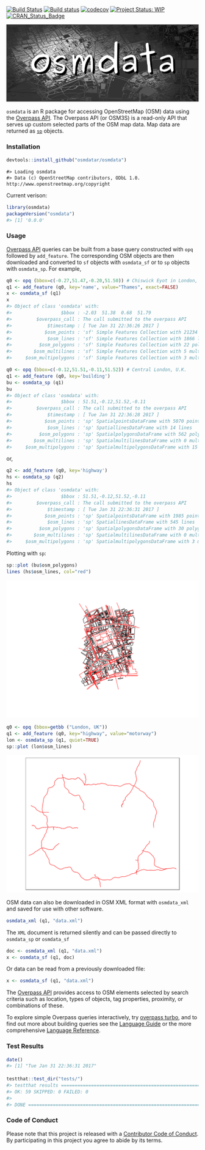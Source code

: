 <!-- README.md is generated from README.Rmd. Please edit that file -->
[![Build Status](https://travis-ci.org/osmdatar/osmdata.svg?branch=master)](https://travis-ci.org/osmdatar/osmdata) [![Build status](https://ci.appveyor.com/api/projects/status/github/osmdatar/osmdata?svg=true)](https://ci.appveyor.com/project/mpadge/osmdata) [![codecov](https://codecov.io/gh/osmdatar/osmdata/branch/master/graph/badge.svg)](https://codecov.io/gh/osmdatar/osmdata) [![Project Status: WIP](http://www.repostatus.org/badges/0.1.0/wip.svg)](http://www.repostatus.org/#wip) [![CRAN\_Status\_Badge](http://www.r-pkg.org/badges/version/osmdata)](http://cran.r-project.org/web/packages/osmdata)

![](./fig/title.png)

`osmdata` is an R package for accessing OpenStreetMap (OSM) data using the [Overpass API](http://wiki.openstreetmap.org/wiki/Overpass_API). The Overpass API (or OSM3S) is a read-only API that serves up custom selected parts of the OSM map data. Map data are returned as [`sp`](https://cran.r-project.org/package=sp) objects.

### Installation

``` r
devtools::install_github("osmdatar/osmdata")
```

    #> Loading osmdata
    #> Data (c) OpenStreetMap contributors, ODbL 1.0. http://www.openstreetmap.org/copyright

Current verison:

``` r
library(osmdata)
packageVersion("osmdata")
#> [1] '0.0.0'
```

### Usage

[Overpass API](http://wiki.openstreetmap.org/wiki/Overpass_API) queries can be built from a base query constructed with `opq` followed by `add_feature`. The corresponding OSM objects are then downloaded and converted to `sf` objects with `osmdata_sf` or to `sp` objects with `osmdata_sp`. For example,

``` r
q0 <- opq (bbox=c(-0.27,51.47,-0.20,51.50)) # Chiswick Eyot in London, U.K.
q1 <- add_feature (q0, key='name', value="Thames", exact=FALSE)
x <- osmdata_sf (q1)
x
#> Object of class 'osmdata' with:
#>                  $bbox : -2.03  51.38  0.68  51.79
#>         $overpass_call : The call submitted to the overpass API
#>             $timestamp : [ Tue Jan 31 22:36:26 2017 ]
#>            $osm_points : 'sf' Simple Features Collection with 21234 points
#>             $osm_lines : 'sf' Simple Features Collection with 1866 linestrings
#>          $osm_polygons : 'sf' Simple Features Collection with 22 polygons
#>        $osm_multilines : 'sf' Simple Features Collection with 5 multilinestrings
#>     $osm_multipolygons : 'sf' Simple Features Collection with 3 multipolygons
```

``` r
q0 <- opq (bbox=c(-0.12,51.51,-0.11,51.52)) # Central London, U.K.
q1 <- add_feature (q0, key='building')
bu <- osmdata_sp (q1)
bu
#> Object of class 'osmdata' with:
#>                  $bbox : 51.51,-0.12,51.52,-0.11
#>         $overpass_call : The call submitted to the overpass API
#>             $timestamp : [ Tue Jan 31 22:36:28 2017 ]
#>            $osm_points : 'sp' SpatialpointsDataFrame with 5070 points
#>             $osm_lines : 'sp' SpatiallinesDataFrame with 14 lines
#>          $osm_polygons : 'sp' SpatialpolygonsDataFrame with 562 polygons
#>        $osm_multilines : 'sp' SpatialmultilinesDataFrame with 0 multilines
#>     $osm_multipolygons : 'sp' SpatialmultipolygonsDataFrame with 15 multipolygons
```

or,

``` r
q2 <- add_feature (q0, key='highway')
hs <- osmdata_sp (q2)
hs
#> Object of class 'osmdata' with:
#>                  $bbox : 51.51,-0.12,51.52,-0.11
#>         $overpass_call : The call submitted to the overpass API
#>             $timestamp : [ Tue Jan 31 22:36:31 2017 ]
#>            $osm_points : 'sp' SpatialpointsDataFrame with 1985 points
#>             $osm_lines : 'sp' SpatiallinesDataFrame with 545 lines
#>          $osm_polygons : 'sp' SpatialpolygonsDataFrame with 30 polygons
#>        $osm_multilines : 'sp' SpatialmultilinesDataFrame with 0 multilines
#>     $osm_multipolygons : 'sp' SpatialmultipolygonsDataFrame with 3 multipolygons
```

Plotting with `sp`:

``` r
sp::plot (bu$osm_polygons)
lines (hs$osm_lines, col="red")
```

![](./fig/README-plot1.png)

``` r
q0 <- opq (bbox=getbb ("London, UK"))
q1 <- add_feature (q0, key="highway", value="motorway")
lon <- osmdata_sp (q1, quiet=TRUE)
sp::plot (lon$osm_lines)
```

![](./fig/README-london-motorways.png)

OSM data can also be downloaded in OSM XML format with `osmdata_xml` and saved for use with other software.

``` r
osmdata_xml (q1, "data.xml")
```

The `XML` document is returned silently and can be passed directly to `osmdata_sp` or `osmdata_sf`

``` r
doc <- osmdata_xml (q1, "data.xml")
x <- osmdata_sf (q1, doc)
```

Or data can be read from a previously downloaded file:

``` r
x <- osmdata_sf (q1, "data.xml")
```

The [Overpass API](http://wiki.openstreetmap.org/wiki/Overpass_API) provides access to OSM elements selected by search criteria such as location, types of objects, tag properties, proximity, or combinations of these.

To explore simple Overpass queries interactively, try [overpass turbo](http://overpass-turbo.eu/), and to find out more about building queries see the [Language Guide](http://wiki.openstreetmap.org/wiki/Overpass_API/Language_Guide) or the more comprehensive [Language Reference](http://wiki.openstreetmap.org/wiki/Overpass_API/Overpass_QL).

<!--
The following functions are implemented:

- `add_feature`:    Add a feature to an Overpass query
- `available_features`: List recognized features in OSM Overpass
- `available_tags`: List tags associated with a feature
- `bbox_to_string`: Convert a named matrix or a named vector (or an unnamed vector) return a string
- `opq`:    Begin building an Overpass query
- `overpass_query`: Issue OSM Overpass Query
- `overpass_status`:    Retrieve status of the Overpass API
- `read_osm`:   Read an XML OSM Overpass response from path
-->
### Test Results

``` r
date()
#> [1] "Tue Jan 31 22:36:31 2017"

testthat::test_dir("tests/")
#> testthat results ===========================================================
#> OK: 59 SKIPPED: 0 FAILED: 0
#> 
#> DONE ======================================================================
```

### Code of Conduct

Please note that this project is released with a [Contributor Code of Conduct](CONDUCT.md). By participating in this project you agree to abide by its terms.
